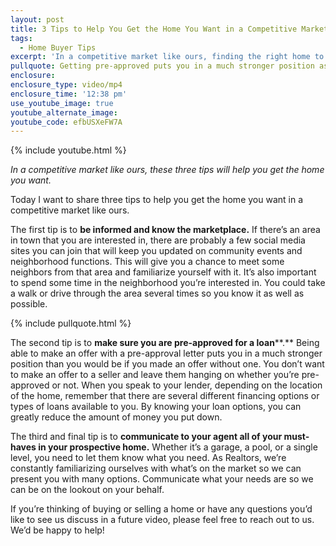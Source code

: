```yaml
---
layout: post
title: 3 Tips to Help You Get the Home You Want in a Competitive Market
tags:
  - Home Buyer Tips
excerpt: 'In a competitive market like ours, finding the right home to buy can be tricky. That’s why today I want to share three tips that will help you get the home that you want. The first tip is to be informed and know the marketplace. This means spending some time in the neighborhood your home is located in so that you familiarize yourself with that area. To learn more tips that will help get you the home you want in a competitive market, watch my latest video.'
pullquote: Getting pre-approved puts you in a much stronger position as a buyer.
enclosure:
enclosure_type: video/mp4
enclosure_time: '12:38 pm'
use_youtube_image: true
youtube_alternate_image:
youtube_code: efbUSXeFW7A
---
```



{% include youtube.html %}

*In a competitive market like ours, these three tips will help you get the home you want.*

Today I want to share three tips to help you get the home you want in a competitive market like ours.

The first tip is to **be informed and know the marketplace.** If there’s an area in town that you are interested in, there are probably a few social media sites you can join that will keep you updated on community events and neighborhood functions. This will give you a chance to meet some neighbors from that area and familiarize yourself with it. It’s also important to spend some time in the neighborhood you’re interested in. You could take a walk or drive through the area several times so you know it as well as possible.

{% include pullquote.html %}

The second tip is to **make sure you are pre-approved for a loan****.** Being able to make an offer with a pre-approval letter puts you in a much stronger position than you would be if you made an offer without one. You don’t want to make an offer to a seller and leave them hanging on whether you’re pre-approved or not. When you speak to your lender, depending on the location of the home, remember that there are several different financing options or types of loans available to you. By knowing your loan options, you can greatly reduce the amount of money you put down.

The third and final tip is to **communicate to your agent all of your must-haves in your prospective home.** Whether it’s a garage, a pool, or a single level, you need to let them know what you need. As Realtors, we’re constantly familiarizing ourselves with what’s on the market so we can present you with many options. Communicate what your needs are so we can be on the lookout on your behalf.

If you’re thinking of buying or selling a home or have any questions you’d like to see us discuss in a future video, please feel free to reach out to us. We’d be happy to help!
